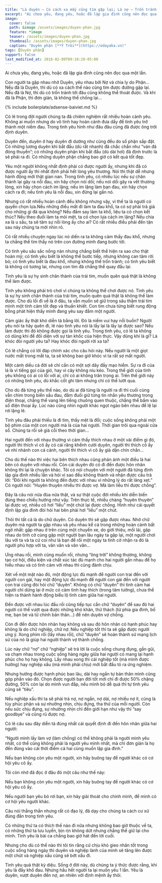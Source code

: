 ```yaml
---
title: "Là duyên – Có cách xa mấy cũng tìm gặp lại; Là nợ – Trốn tránh tới đâu cũng không thoát được"
excerpt: "Ai chưa yêu, đang yêu, hoặc đã lập gia đình cũng nên đọc qua một lần."
image: 
  cover: false
  path: &image /assets/images/duyen-phan.jpg
  feature: *image
  teaser: /assets/images/duyen-phan.jpg
  thumbnail: /assets/images/duyen-phan.jpg
  caption: "Duyên phận [**Ý Trời**](https://odayaka.vn)"
tags: [Duyên phận]
support: false
last_modified_at: 2018-02-09T09:18:20-05:00
---
```


Ai chưa yêu, đang yêu, hoặc đã lập gia đình cũng nên đọc qua một lần.

Con người ta gặp nhau nhờ Duyên, yêu nhau bởi Nợ và chia ly do Phận… Nếu đã là Duyên, thì dù có xa cách thế nào cũng tìm được đường gặp lại. Nếu đã là Nợ, thì dù có trốn tránh tới đâu cũng không thể thoát được. Và khi đã là Phận, thì đơn giản, là không thể chống lại…

{% include boilerplate/adsense-baiviet.md %}


Có lẽ trong đời người chúng ta đã chiêm nghiệm rất nhiều hoàn cảnh yêu. Không ai muốn nhưng do vô tình hay hoàn cảnh đưa dẩy để tình yêu trở thành một niềm đau. Trong tình yêu hình như đâu đâu cũng đã được ông trời định duyên.

Duyên đến, duyên ở hay duyên đi dường như cũng đều do số phận sắp đặt. Có những lương duyên khi bắt đầu (dù rất nhanh) đã chắc chắn như “ván đã đóng thuyền”; có những duyên phận khi bắt đầu (dù dài hơi) đã định trước là sẽ phải ra đi. Có những duyên phận chẳng bao giờ có kết quả tốt đẹp.

Yêu một người không nhất định phải có được người ấy, nhưng khi đã có được người ấy thì nhất định phải hết lòng yêu thương. Nói thì thật dễ nhưng hành động mới thật gian nan. Trong tình yêu, có nhiều lúc nếu sự chân thành lại gây ra nỗi đau, xin hãy chọn nói dối; nếu nói dối gây ra vết thương lòng, xin hãy chọn cách im lặng; nếu im lặng làm bạn đau, xin hãy chọn cách ra đi; nếu tình yêu là nỗi đau, xin đừng lại gần nó.

Nhưng có rất nhiều hoàn cảnh đều không nhưng vậy, vì thế ta là người có quyền chọn lựa.Nếu những điều mất đi làm ta đau khổ, ta có sợ phải trả giá cho những gì đã qua không? Nếu đắm say làm ta khổ, liệu ta có chọn kết thúc? Nếu theo đuổi làm ta mỏi mệt, ta có chọn lựa cách im lặng? Nếu chia xa là u sầu, ta sẽ tâm sự nỗi lòng ấy cho ai? Có rất nhiều điều phải đến tận sau này chúng ta mới nhìn rõ.

Có rất nhiều chuyện ngay lúc nó diến ra ta không cảm thấy đau khổ, nhưng ta chẳng thể tìm thấy nó trên con đường mình đang bước tới.

Có tình yêu sâu sắc nồng nàn nhưng chẳng biết thể hiện ra sao cho thật hoàn mỹ; có tình yêu biết là không thể bước tiếp, nhưng không can tâm rời bỏ; có tình yêu biết là đau khổ, nhưng không thể trốn tránh; có tình yêu biết là không có tương lai, nhưng con tim đã chẳng thể quay đầu lại.



Tình yêu là sự hy sinh chân thành của trái tim, muốn quên quả thật là không thể làm được.

Tình yêu không phải trò chơi vì chúng ta không thể chơi được nó. Tình yêu là sự hy sinh chân thành của trái tim, muốn quên quả thật là không thể làm được. Cho dù lối đi về là ở đâu, ta vẫn muốn sẽ giữ trong sâu thẳm trái tim mình một tính cảm tốt đẹp và thuần khiết. Con tim chưa từng biết rung động bỗng phát hiện thấy mình đang yêu say đắm một người.

Cảm giác ấy thật khó diễn tả bằng lời. Đó là niềm vui hay nỗi buồn? Người yêu nói ta hãy quên đi, lẽ nào tình yêu nói là lấy lại là lấy lại được sao? Nếu làm được thì đó không được gọi là tình yêu. Trong tình yêu, có lẽ ta không có dũng khí để đối diện với sự tàn khốc của hiện thực. Vậy dũng khí là gì? Là khóc đòi người yêu ta? Hay khóc đòi người rời xa ta?

Có lẽ chẳng có lời đáp chính xác cho câu hỏi này. Nếu người là một giọt nước mắt trong mắt ta, ta sẽ không bao giờ khóc vì ta rất sợ mất người.

Một cánh diều cả đời sẽ chỉ cần có một sợi dây đầy mạo hiểm. Sự ra đi của lá là vì tiếng gọi của gió, hay vì cây không níu kéo. Trong thế giới của tình yêu không có ai có lỗi với ai, chỉ có ai không trân trọng ai. Trên thế giới này có những tình yêu, dù khắc cốt ghi tâm nhưng chỉ có thể lướt qua.

Cho dù đã từng yêu thế nào, do dù ai đã từng là người ra đi thì cuối cùng vẫn chìm trong biển sầu đau, đắm đuối giữ từng tin nhắn yêu thương trong điện thoại, chẳng thể vang lên tiếng chuông quen thuộc, chẳng thể bấm vào số điện thoại ấy. Lúc nào cũng nhìn người khác ngọt ngào bên nhau để lệ lại rơi lặng lẽ.

Tình yêu đâu phải thiếu là đi tìm, thấy mệt là đổi; cuộc sống không phải một bộ phim của một con người mà là của hai người. Thời gian trôi qua ngoài cửa sổ. Chúng ta rồi sẽ già cỗi theo thời gian…

Hai người đến với nhau thường vì cảm thấy thích nhau ở một vài điểm gì đó, người thì thích vì cô ấy có cái răng khểnh cười duyên, người thì thích cô ấy vẻ nhí nhảnh con cá cảnh, người thì thích vì cô ấy già dặn chín chắn…

Cho dù thế nào thì việc hai bên thích nhau cũng phản ánh một điều là hai bên có duyên với nhau rồi. Còn cái duyên đó có đi đến được hôn nhân không thì lại là chuyện khác. Tôi có nói chuyện với một người đã từng định lập gia đình nhiều lần và hỏi vì sao đều không thành và nhận được câu trả lời: “Đôi khi người ta không đến được với nhau vì những lý do rất lãng xẹt.” Có người nói: “Huyên thuyên nhiều thì được vợ. Mà làm liều thì được chồng”.

Đây là câu nói nửa đùa nửa thật, và sự thật cuộc đời nhiều khi diễn biến đúng theo chiều hướng như vậy. Trên thực tế, nhiều chàng “huyên thuyên” lại được vợ, nhiều cô hơi “liều” một chút lại được chồng. Hình như cái quyết định lập gia đình đòi hỏi hai bên phải hơi “liều” một chút.

Thôi thì tất cả là do chữ duyên. Có duyên thì sẽ gặp được nhau. Nhờ chữ duyên mà người ta gặp nhau và yêu nhau kể cả trong những hoàn cảnh bất ngờ nhất: gặp nhau ở trên cùng một chuyến xe, do giới thiệu, mối lái, gặp nhau do tình cờ cùng gặp một người bạn lâu ngày ta gặp lại, một người chơi lâu với ta và ta cứ coi như là bạn để rồi một ngày ta tình cờ nhận ra đó là người phù hợp với ta, vân vân và vân vân…

Ưng nhau rồi, mình cũng muốn rồi, nhưng “ông trời” không thương, không tạo cơ hội, điều kiện và chất xúc tác đủ mạnh cho hai người gần nhau để họ hiểu nhau và có tình cảm với nhau thì cũng đành chịu.

Xét về một mặt nào đó, một động lực đủ mạnh để người con trai đến với người con gái, hay một động lực đủ mạnh để người con gái đến với người con trai cũng đòi hỏi chữ “duyên”. Không có chữ “duyên” thì tình cảm hai người chỉ dừng lại ở mức có cảm tình hay thích (trong tâm tưởng), chưa thể hiện ra thành hành động biểu lộ tình cảm giữa hai người.

Đến được với nhau lúc đầu rồi cũng tiếp tục cần chữ “duyên” để sau đó hai người có thể vượt qua được những khó khăn, thử thách (từ phía gia đình, bố mẹ, bạn bè và từ chính bản thân…) để nên duyên vợ chồng.

Còn đi đến được hôn nhân hay không và sau đó hôn nhân có hạnh phúc hay không là do chữ nghiệp, chữ nợ: Nếu nghiệp tốt thì ta sẽ gặp được người ưng ý. Xong phim rồi (lấy nhau rồi), chữ “duyên” sẽ hoàn thành sứ mạng lịch sử của nó là giúp hai người thành vợ thành chồng.

Lúc này chữ “nợ” chữ “nghiệp” sẽ trả lời là cuộc sống chung đụng, gần gũi, va chạm nhau trong cuộc sống hàng ngày giữa hai người có mang lại hạnh phúc cho họ hay không. Lấy nhau xong thì cái nghiệp tốt (mà mình được hưởng) hay nghiệp xấu (mà mình phải chịu) mới bắt đầu tỏ ra ứng nghiệm.

Nhưng hưởng được hạnh phúc bao lâu, dài hay ngắn tự bản thân mình cũng góp phần vào đó. Chọn được người bạn đời tốt mới chỉ đi được 50% chặng đường, 50% còn lại do mình vun đắp, nếu mình bỏ dễ quá thì tự tình yêu cũng sẽ “tiêu”.

Nếu nghiệp xấu thì ta sẽ phải trả nợ, nợ ngắn, nợ dài, nợ nhiều nợ ít, cũng là tùy phúc phận và sự nhường nhịn, chịu đựng, tha thứ của mỗi người. Còn nếu sức chịu đựng, sự nhường nhịn chỉ đến giới hạn như vậy thì “say goodbye” và cũng rũ được nợ.

Có lẽ câu sau đây diễn tả đúng nhất cái quyết định đi đến hôn nhân giữa hai người:

“Người mình lấy làm vợ (làm chồng) có thể không phải là người mình yêu nhất, có thể cũng không phải là người yêu mình nhất, mà chỉ đơn giản là họ đến đúng vào cái thời điểm cả hai cùng muốn lập gia đình.”



Nếu bạn không còn yêu một người, xin hãy buông tay để người khác có cơ hội yêu cô ấy.

Tôi còn nhớ đã đọc ở đâu đó một câu như thế này:

Nếu bạn không còn yêu một người, xin hãy buông tay để người khác có cơ hội yêu cô ấy.

Nếu người bạn yêu bỏ rơi bạn, xin hãy giải thoát cho chính mình, để mình có cơ hội yêu người khác.

Câu nói thẳng thắn nhưng rất có đạo lý, đã dạy cho chúng ta cách cư xử đúng đắn trong tình yêu.

Có những thứ ta có thích thế nào đi nữa nhưng không bao giờ thuộc về ta, có những thứ ta lưu luyến, bịn rịn không dứt nhưng chẳng thể giữ lại cho mình. Tình yêu là bài ca chẳng bao giờ hát đến lời cuối.

Nhưng cho dù có thế nào thì tôi tin rằng cứ chịu khó gieo nhân tốt trong cuộc sống hàng ngày thì duyên và nghiệp lành của mình sẽ tăng lên được một chút và nghiệp xấu cũng sẽ bớt xấu đi.

Tình yêu quả thật kỳ diệu. Sống ở đời này, dù chúng ta ý thức được rằng, khi yêu là đầy khổ đau. Nhưng hầu hết người ta lại muốn yêu 1 lần. Yêu là duyên, vượt duyên đến nợ, an nhiên với định mệnh ấy thôi.